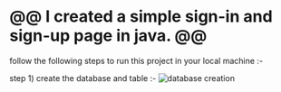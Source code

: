<h1>@@ I created a simple sign-in and sign-up page in java. @@</h1>
follow the following steps to run this project in your local machine :-

step 1) create the database and table :- 
        <image src="" alt="database creation">

